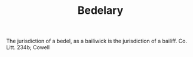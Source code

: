 ---
title: Bedelary
letter: B
permalink: "/definitions/bld-bedelary.html"
body: The jurisdiction of a bedel, as a bailiwick is the jurisdiction of a bailiff.
  Co. Litt. 234b; Cowell
published_at: '2018-07-07'
source: Black's Law Dictionary 2nd Ed (1910)
layout: post
---